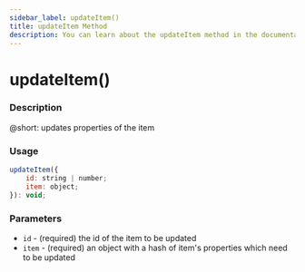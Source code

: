 ```yaml
---
sidebar_label: updateItem()
title: updateItem Method
description: You can learn about the updateItem method in the documentation of the DHTMLX JavaScript To Do List library. Browse developer guides and API reference, try out code examples and live demos, and download a free 30-day evaluation version of DHTMLX To Do List.
---
```


# updateItem()

### Description

@short: updates properties of the item

### Usage

~~~js
updateItem({
    id: string | number;
    item: object;
}): void;
~~~

### Parameters

- `id` - (required) the id of the item to be updated
- `item` - (required) an object with a hash of item's properties which need to be updated